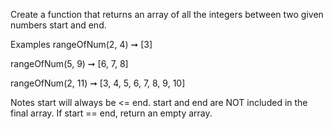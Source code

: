 Create a function that returns an array of all the integers between two given numbers start and end.

Examples
rangeOfNum(2, 4) ➞ [3]

rangeOfNum(5, 9) ➞ [6, 7, 8]

rangeOfNum(2, 11) ➞ [3, 4, 5, 6, 7, 8, 9, 10]

Notes
start will always be <= end.
start and end are NOT included in the final array.
If start == end, return an empty array.